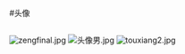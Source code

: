 #头像
##

![zengfinal.jpg](https://ooo.0o0.ooo/2015/12/05/5662f1aec6ad9.jpg)
![头像男.jpg](https://ooo.0o0.ooo/2015/12/03/5661122e72f17.jpg)
![touxiang2.jpg](https://ooo.0o0.ooo/2015/12/03/5661122e477c7.jpg)


